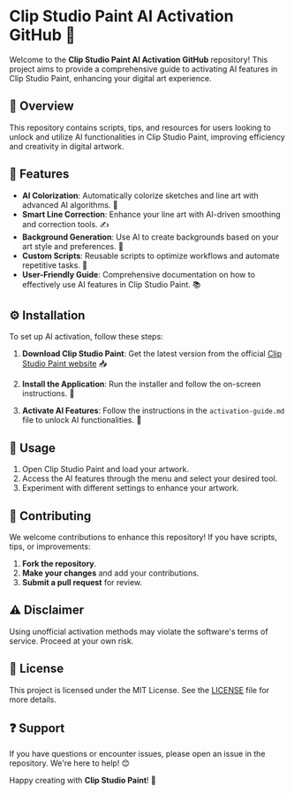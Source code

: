# Clip Studio Paint AI Activation GitHub 🌟

Welcome to the **Clip Studio Paint AI Activation GitHub** repository! This project aims to provide a comprehensive guide to activating AI features in Clip Studio Paint, enhancing your digital art experience.

## 📌 Overview  
This repository contains scripts, tips, and resources for users looking to unlock and utilize AI functionalities in Clip Studio Paint, improving efficiency and creativity in digital artwork.

## 🌟 Features  
- **AI Colorization**: Automatically colorize sketches and line art with advanced AI algorithms. 🎨  
- **Smart Line Correction**: Enhance your line art with AI-driven smoothing and correction tools. ✍️  
- **Background Generation**: Use AI to create backgrounds based on your art style and preferences. 🌅  
- **Custom Scripts**: Reusable scripts to optimize workflows and automate repetitive tasks. 📜  
- **User-Friendly Guide**: Comprehensive documentation on how to effectively use AI features in Clip Studio Paint. 📚

## ⚙️ Installation  
To set up AI activation, follow these steps:

1. **Download Clip Studio Paint**: Get the latest version from the official [Clip Studio Paint website](https://www.clipstudio.net/en/dl/) 📥  
   
2. **Install the Application**: Run the installer and follow the on-screen instructions. 🚀

3. **Activate AI Features**: Follow the instructions in the `activation-guide.md` file to unlock AI functionalities. 🔑

## 📖 Usage  
1. Open Clip Studio Paint and load your artwork.
2. Access the AI features through the menu and select your desired tool.
3. Experiment with different settings to enhance your artwork.

## 🤝 Contributing  
We welcome contributions to enhance this repository! If you have scripts, tips, or improvements:

1. **Fork the repository**.
2. **Make your changes** and add your contributions.
3. **Submit a pull request** for review.

## ⚠️ Disclaimer  
Using unofficial activation methods may violate the software's terms of service. Proceed at your own risk.

## 📜 License  
This project is licensed under the MIT License. See the [LICENSE](LICENSE) file for more details.

## ❓ Support  
If you have questions or encounter issues, please open an issue in the repository. We're here to help! 😊

Happy creating with **Clip Studio Paint**! 🌟